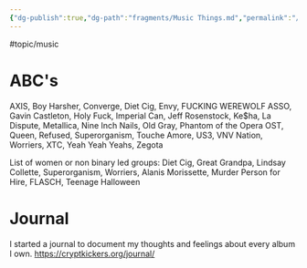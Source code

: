```yaml
---
{"dg-publish":true,"dg-path":"fragments/Music Things.md","permalink":"/fragments/music-things/","created":"2024-12-23T22:03:41.256-05:00","updated":"2025-03-08T15:11:24.706-05:00"}
---
```


#topic/music 
# ABC's 

AXIS, Boy Harsher, Converge, Diet Cig, Envy, FUCKING WEREWOLF ASSO, Gavin Castleton, Holy Fuck, Imperial Can, Jeff Rosenstock, Ke$ha, La Dispute, Metallica, Nine Inch Nails, Old Gray, Phantom of the Opera OST, Queen, Refused, Superorganism, Touche Amore, US3, VNV Nation, Worriers, XTC, Yeah Yeah Yeahs, Zegota

List of women or non binary led groups: Diet Cig, Great Grandpa, Lindsay Collette, Superorganism, Worriers, Alanis Morissette, Murder Person for Hire, FLASCH, Teenage Halloween

# Journal
I started a journal to document my thoughts and feelings about every album I own. 
https://cryptkickers.org/journal/